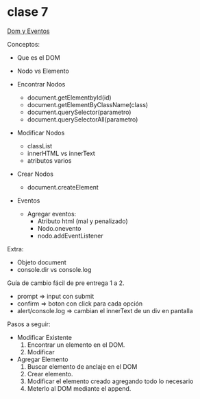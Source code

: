 # clase 7
[Dom y Eventos](https://docs.google.com/document/d/1jxPdNcEVDc9cofMeUHnYQVY7Mpd4_Gm_Z3Y1xeXrtR4/edit?usp=sharing)

Conceptos:
* Que es el DOM
* Nodo vs Elemento
* Encontrar Nodos
  * document.getElementbyId(id)
  * document.getElementByClassName(class)
  * document.querySelector(parametro)
  * document.querySelectorAll(parametro)
  
* Modificar Nodos
  * classList
  * innerHTML vs innerText
  * atributos varios
* Crear Nodos
  * document.createElement
* Eventos
  * Agregar eventos:
    * Atributo html (mal y penalizado)
    * Nodo.onevento
    * nodo.addEventListener


Extra:
* Objeto document
* console.dir vs console.log

Guía de cambio fácil de pre entrega 1 a 2.
* prompt => input con submit
* confirm => boton con click para cada opción
* alert/console.log => cambian el innerText de un div en pantalla

Pasos a seguir:
* Modificar Existente
  1. Encontrar un elemento en el DOM.
  2. Modificar
* Agregar Elemento
  1. Buscar elemento de anclaje en el DOM
  2. Crear elemento.
  3. Modificar el elemento creado agregando todo lo necesario
  4. Meterlo al DOM mediante el append.